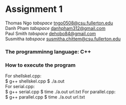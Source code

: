 # Assignment 1
Thomas Ngo *tabspace* tngo0508@csu.fullerton.edu <br />
Danh Pham  *tabspace* danhpham312@gmail.com <br />
Paul Smith *tabspace* dehobo84@gmail.com <br />
Susmitha  *tabspace*  susmitha.chittem@csu.fullerton.edu <br />

### The programminng language: C++ <br />
### How to execute the program <br />
For shellskel.cpp: <br />
$ g++ shellskel.cpp
$ ./a.out
<br />
For serial.cpp: <br />
$ g++ serial.cpp
$ time ./a.out url.txt
For parallel.cpp: <br />
$ g++ parallel.cpp
$ time ./a.out url.txt
